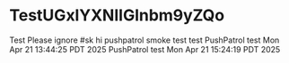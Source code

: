 # TestUGxlYXNlIGlnbm9yZQo
Test Please ignore
#sk
hi
pushpatrol smoke test
test
PushPatrol test Mon Apr 21 13:44:25 PDT 2025
PushPatrol test Mon Apr 21 15:24:19 PDT 2025





